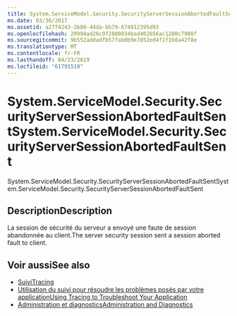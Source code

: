```yaml
---
title: System.ServiceModel.Security.SecurityServerSessionAbortedFaultSent
ms.date: 03/30/2017
ms.assetid: a27f4243-2b80-44da-bb79-674912395d93
ms.openlocfilehash: 29994ad26c9f2808034bad402656ac1280c7908f
ms.sourcegitcommit: 9b552addadfb57fab0b9e7852ed4f1f1b8a42f8e
ms.translationtype: MT
ms.contentlocale: fr-FR
ms.lasthandoff: 04/23/2019
ms.locfileid: "61791519"
---
```

# <a name="systemservicemodelsecuritysecurityserversessionabortedfaultsent"></a><span data-ttu-id="02e2d-102">System.ServiceModel.Security.SecurityServerSessionAbortedFaultSent</span><span class="sxs-lookup"><span data-stu-id="02e2d-102">System.ServiceModel.Security.SecurityServerSessionAbortedFaultSent</span></span>
<span data-ttu-id="02e2d-103">System.ServiceModel.Security.SecurityServerSessionAbortedFaultSent</span><span class="sxs-lookup"><span data-stu-id="02e2d-103">System.ServiceModel.Security.SecurityServerSessionAbortedFaultSent</span></span>  
  
## <a name="description"></a><span data-ttu-id="02e2d-104">Description</span><span class="sxs-lookup"><span data-stu-id="02e2d-104">Description</span></span>  
 <span data-ttu-id="02e2d-105">La session de sécurité du serveur a envoyé une faute de session abandonnée au client.</span><span class="sxs-lookup"><span data-stu-id="02e2d-105">The server security session sent a session aborted fault to client.</span></span>  
  
## <a name="see-also"></a><span data-ttu-id="02e2d-106">Voir aussi</span><span class="sxs-lookup"><span data-stu-id="02e2d-106">See also</span></span>

- [<span data-ttu-id="02e2d-107">Suivi</span><span class="sxs-lookup"><span data-stu-id="02e2d-107">Tracing</span></span>](../../../../../docs/framework/wcf/diagnostics/tracing/index.md)
- [<span data-ttu-id="02e2d-108">Utilisation du suivi pour résoudre les problèmes posés par votre application</span><span class="sxs-lookup"><span data-stu-id="02e2d-108">Using Tracing to Troubleshoot Your Application</span></span>](../../../../../docs/framework/wcf/diagnostics/tracing/using-tracing-to-troubleshoot-your-application.md)
- [<span data-ttu-id="02e2d-109">Administration et diagnostics</span><span class="sxs-lookup"><span data-stu-id="02e2d-109">Administration and Diagnostics</span></span>](../../../../../docs/framework/wcf/diagnostics/index.md)
